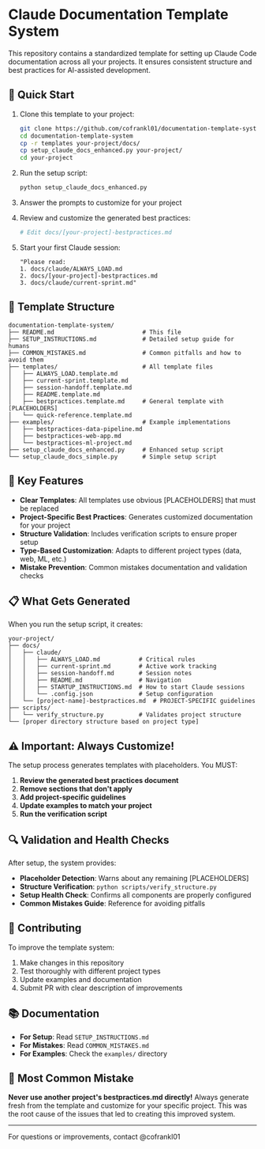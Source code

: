 # Claude Documentation Template System

This repository contains a standardized template for setting up Claude Code documentation across all your projects. It ensures consistent structure and best practices for AI-assisted development.

## 🚀 Quick Start

1. Clone this template to your project:
   ```bash
   git clone https://github.com/cofrankl01/documentation-template-system.git
   cd documentation-template-system
   cp -r templates your-project/docs/
   cp setup_claude_docs_enhanced.py your-project/
   cd your-project
   ```

2. Run the setup script:
   ```bash
   python setup_claude_docs_enhanced.py
   ```

3. Answer the prompts to customize for your project

4. Review and customize the generated best practices:
   ```bash
   # Edit docs/[your-project]-bestpractices.md
   ```

5. Start your first Claude session:
   ```
   "Please read:
   1. docs/claude/ALWAYS_LOAD.md
   2. docs/[your-project]-bestpractices.md
   3. docs/claude/current-sprint.md"
   ```

## 📁 Template Structure

```
documentation-template-system/
├── README.md                         # This file
├── SETUP_INSTRUCTIONS.md             # Detailed setup guide for humans
├── COMMON_MISTAKES.md                # Common pitfalls and how to avoid them
├── templates/                        # All template files
│   ├── ALWAYS_LOAD.template.md
│   ├── current-sprint.template.md
│   ├── session-handoff.template.md
│   ├── README.template.md
│   ├── bestpractices.template.md     # General template with [PLACEHOLDERS]
│   └── quick-reference.template.md
├── examples/                         # Example implementations
│   ├── bestpractices-data-pipeline.md
│   ├── bestpractices-web-app.md
│   └── bestpractices-ml-project.md
├── setup_claude_docs_enhanced.py     # Enhanced setup script
└── setup_claude_docs_simple.py       # Simple setup script
```

## 🎯 Key Features

- **Clear Templates**: All templates use obvious [PLACEHOLDERS] that must be replaced
- **Project-Specific Best Practices**: Generates customized documentation for your project
- **Structure Validation**: Includes verification scripts to ensure proper setup
- **Type-Based Customization**: Adapts to different project types (data, web, ML, etc.)
- **Mistake Prevention**: Common mistakes documentation and validation checks

## 📋 What Gets Generated

When you run the setup script, it creates:

```
your-project/
├── docs/
│   ├── claude/
│   │   ├── ALWAYS_LOAD.md           # Critical rules
│   │   ├── current-sprint.md        # Active work tracking
│   │   ├── session-handoff.md       # Session notes
│   │   ├── README.md                # Navigation
│   │   ├── STARTUP_INSTRUCTIONS.md  # How to start Claude sessions
│   │   └── .config.json             # Setup configuration
│   └── [project-name]-bestpractices.md  # PROJECT-SPECIFIC guidelines
├── scripts/
│   └── verify_structure.py          # Validates project structure
└── [proper directory structure based on project type]
```

## ⚠️ Important: Always Customize!

The setup process generates templates with placeholders. You MUST:

1. **Review the generated best practices document**
2. **Remove sections that don't apply**
3. **Add project-specific guidelines**
4. **Update examples to match your project**
5. **Run the verification script**

## 🔍 Validation and Health Checks

After setup, the system provides:

- **Placeholder Detection**: Warns about any remaining [PLACEHOLDERS]
- **Structure Verification**: `python scripts/verify_structure.py`
- **Setup Health Check**: Confirms all components are properly configured
- **Common Mistakes Guide**: Reference for avoiding pitfalls

## 🤝 Contributing

To improve the template system:
1. Make changes in this repository
2. Test thoroughly with different project types
3. Update examples and documentation
4. Submit PR with clear description of improvements

## 📚 Documentation

- **For Setup**: Read `SETUP_INSTRUCTIONS.md`
- **For Mistakes**: Read `COMMON_MISTAKES.md`
- **For Examples**: Check the `examples/` directory

## 🚨 Most Common Mistake

**Never use another project's bestpractices.md directly!** Always generate fresh from the template and customize for your specific project. This was the root cause of the issues that led to creating this improved system.

---

For questions or improvements, contact @cofrankl01
